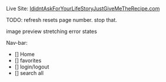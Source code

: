 Live Site: <a href="https://peppy-alpaca-9050d7.netlify.app/" target="_blank">IdidntAskForYourLifeStoryJustGiveMeTheRecipe.com</a>

TODO:
refresh resets page number. stop that.

image preview stretching
error states

Nav-bar:

- [] Home
- [] favorites
- [] login/logout
- [] search all
